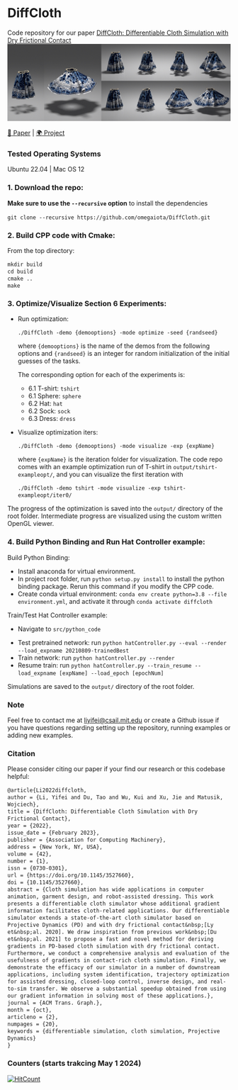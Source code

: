 
# DiffCloth
Code repository for our paper [DiffCloth: Differentiable Cloth Simulation with Dry Frictional Contact](https://people.csail.mit.edu/liyifei/publication/diffcloth-differentiable-cloth-simulator/)
![](gifs/teaser.jpeg)

[📃 Paper](https://people.csail.mit.edu/liyifei/uploads/diffcloth-highres-tog.pdf) | [🌍 Project](https://people.csail.mit.edu/liyifei/publication/diffcloth/)

### Tested Operating Systems
Ubuntu 22.04 | Mac OS 12

### 1. Download the repo:
**Make sure to use the `--recursive` option** to install the dependencies

`git clone --recursive https://github.com/omegaiota/DiffCloth.git`

### 2. Build CPP code with Cmake:
From the top directory:
```
mkdir build
cd build
cmake ..
make
```
### 3. Optimize/Visualize Section 6 Experiments:

* Run optimization:
    ```
    ./DiffCloth -demo {demooptions} -mode optimize -seed {randseed}
    ```

    where `{demooptions}` is the name of the demos from the following options and `{randseed}` is an integer for random initialization of the initial guesses
    of the tasks.

    The corresponding option for each of the experiments is:
    * 6.1 T-shirt:  `tshirt`
    * 6.1 Sphere: `sphere`
    * 6.2 Hat: `hat`
    * 6.2 Sock: `sock`
    * 6.3 Dress: `dress`

* Visualize optimization iters:
    ```
    ./DiffCloth -demo {demooptions} -mode visualize -exp {expName}
    ```

    where `{expName}` is the iteration folder for visualization. The code repo comes with an example optimization run of T-shirt in `output/tshirt-exampleopt/`, and you can visualize the first iteration with

     ```
    ./DiffCloth -demo tshirt -mode visualize -exp tshirt-exampleopt/iter0/
    ```


The progress of the optimization is saved into the `output/` directory of the root folder. Intermediate progress are visualized using the custom written OpenGL viewer.

### 4. Build Python Binding and Run Hat Controller example:
Build Python Binding:

- Install anaconda for virtual environment.
- In project root folder, run `python setup.py install` to install the python binding package. Rerun this command if you modify the CPP code.
- Create conda virtual environment: `conda env create python=3.8 --file environment.yml`, and activate it through `conda activate diffcloth`

Train/Test Hat Controller example:
- Navigate to `src/python_code`
* Test pretrained network: run `python hatController.py --eval --render --load_expname 20210809-trainedBest`
* Train network: run `python hatController.py --render`
* Resume train: run `python hatController.py --train_resume --load_expname [expName] --load_epoch [epochNum]`

Simulations are saved to the `output/` directory of the root folder.  

### Note
Feel free to contact me at liyifei@csail.mit.edu or create a Github issue if you have questions regarding setting up the repository, running examples or adding new examples. 

### Citation
Please consider citing our paper if your find our research or this codebase helpful:

    @article{Li2022diffcloth,
    author = {Li, Yifei and Du, Tao and Wu, Kui and Xu, Jie and Matusik, Wojciech},
    title = {DiffCloth: Differentiable Cloth Simulation with Dry Frictional Contact},
    year = {2022},
    issue_date = {February 2023},
    publisher = {Association for Computing Machinery},
    address = {New York, NY, USA},
    volume = {42},
    number = {1},
    issn = {0730-0301},
    url = {https://doi.org/10.1145/3527660},
    doi = {10.1145/3527660},
    abstract = {Cloth simulation has wide applications in computer animation, garment design, and robot-assisted dressing. This work presents a differentiable cloth simulator whose additional gradient information facilitates cloth-related applications. Our differentiable simulator extends a state-of-the-art cloth simulator based on Projective Dynamics (PD) and with dry frictional contact&nbsp;[Ly et&nbsp;al. 2020]. We draw inspiration from previous work&nbsp;[Du et&nbsp;al. 2021] to propose a fast and novel method for deriving gradients in PD-based cloth simulation with dry frictional contact. Furthermore, we conduct a comprehensive analysis and evaluation of the usefulness of gradients in contact-rich cloth simulation. Finally, we demonstrate the efficacy of our simulator in a number of downstream applications, including system identification, trajectory optimization for assisted dressing, closed-loop control, inverse design, and real-to-sim transfer. We observe a substantial speedup obtained from using our gradient information in solving most of these applications.},
    journal = {ACM Trans. Graph.},
    month = {oct},
    articleno = {2},
    numpages = {20},
    keywords = {differentiable simulation, cloth simulation, Projective Dynamics}
    }

### Counters (starts trakcing May 1 2024)
  [![HitCount](https://hits.dwyl.com/omegaiota/DiffCloth.svg?style=flat-square)](http://hits.dwyl.com/omegaiota/DiffCloth)
